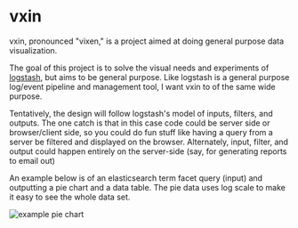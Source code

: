 # vxin

vxin, pronounced "vixen," is a project aimed at doing general purpose data
visualization.

The goal of this project is to solve the visual needs and experiments of
[logstash](http://logstash.net/), but aims to be general purpose. Like logstash
is a general purpose log/event pipeline and management tool, I want vxin to of
the same wide purpose.

Tentatively, the design will follow logstash's model of inputs, filters, and
outputs. The one catch is that in this case code could be server side or
browser/client side, so you could do fun stuff like having a query from a
server be filtered and displayed on the browser. Alternately, input, filter,
and output could happen entirely on the server-side (say, for generating
reports to email out)

An example below is of an elasticsearch term facet query (input) and outputting
a pie chart and a data table. The pie data uses log scale to make it easy to
see the whole data set.

![example pie chart](http://semicomplete.com/images/elasticsearch-logstash-piesnacking.png)
